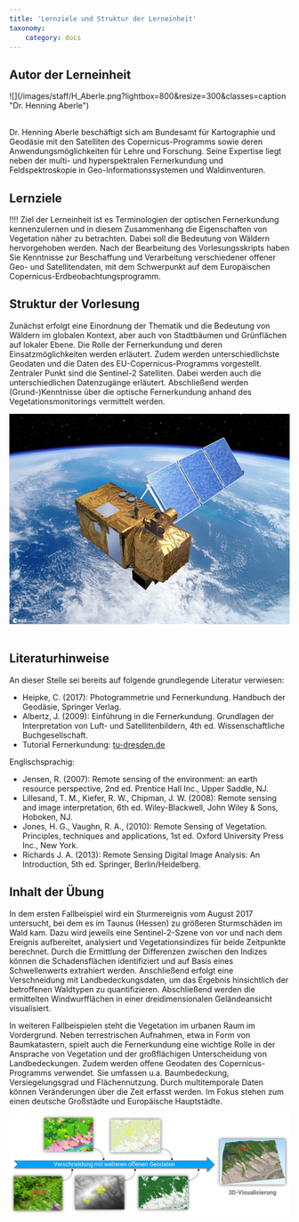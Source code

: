 ```yaml
---
title: 'Lernziele und Struktur der Lerneinheit'
taxonomy:
    category: docs
---
```


## Autor der Lerneinheit
<div class="row align-items-center">
  <div class="col-sm-3" markdown="1">![](/images/staff/H_Aberle.png?lightbox=800&resize=300&classes=caption "Dr. Henning Aberle")</div>
  <div class="col-sm-9">
    <p><br />  Dr. Henning Aberle beschäftigt sich am Bundesamt für Kartographie und Geodäsie mit den Satelliten des Copernicus-Programms sowie deren Anwendungsmöglichkeiten für Lehre und Forschung. Seine Expertise liegt neben der multi- und hyperspektralen Fernerkundung und Feldspektroskopie in Geo-Informationssystemen und Waldinventuren. </p>
  </div>
</div>
<!--
| | |
|--|--|
|![](/images/staff/H_Aberle.png?lightbox=800&resize=300&classes=caption "Dr. Henning Aberle") | Dr. Henning Aberle beschäftigt sich seit 2018 am Bundesamt für Kartographie und Geodäsie mit den Satelliten des Copernicus-Programms sowie deren Anwendungsmöglichkeiten für Lehre und Forschung. Seine Expertise liegt neben der multi- und hyperspektralen Fernerkundung und Feldspektroskopie in Geographischen-Informationssystemen und Waldinventuren. |
-->

## Lernziele

!!!! Ziel der Lerneinheit ist es Terminologien der optischen Fernerkundung kennenzulernen und in diesem Zusammenhang die Eigenschaften von Vegetation näher zu betrachten. Dabei soll die Bedeutung von Wäldern hervorgehoben werden. Nach der Bearbeitung des Vorlesungsskripts haben Sie Kenntnisse zur Beschaffung und Verarbeitung verschiedener offener Geo- und Satellitendaten, mit dem Schwerpunkt auf dem Europäischen Copernicus-Erdbeobachtungsprogramm.

## Struktur der Vorlesung

Zunächst erfolgt eine Einordnung der Thematik und die Bedeutung von Wäldern im globalen Kontext, aber auch von Stadtbäumen und Grünflächen auf lokaler Ebene. Die Rolle der Fernerkundung und deren Einsatzmöglichkeiten werden erläutert. Zudem werden unterschiedlichste Geodaten und die Daten des EU-Copernicus-Programms vorgestellt. Zentraler Punkt sind die Sentinel-2 Satelliten. Dabei werden auch die unterschiedlichen Datenzugänge erläutert. Abschließend werden (Grund-)Kenntnisse über die optische Fernerkundung anhand des Vegetationsmonitorings vermittelt werden.

![Sentinel-2](Sentinel-2.jpg?classes=caption "Sentinel-2. Quelle: ESA")
<br><br>

## Literaturhinweise

An dieser Stelle sei bereits auf folgende grundlegende Literatur verwiesen:

-	Heipke, C. (2017): Photogrammetrie und Fernerkundung. Handbuch der Geodäsie, Springer Verlag.
-	Albertz, J. (2009): Einführung in die Fernerkundung. Grundlagen der Interpretation von Luft- und Satellitenbildern, 4th ed. Wissenschaftliche Buchgesellschaft.
-	Tutorial Fernerkundung: [tu-dresden.de](https://tu-dresden.de/bu/umwelt/geo/ipf/fern/studium/tutorial/tutorial-fernerkundung/tutorial-001)

Englischsprachig:
-	Jensen, R. (2007): Remote sensing of the environment: an earth resource perspective, 2nd ed. Prentice Hall Inc., Upper Saddle, NJ.
- 	Lillesand, T. M., Kiefer, R. W., Chipman, J. W. (2008): Remote sensing and image interpretation, 6th ed. Wiley-Blackwell, John Wiley & Sons, Hoboken, NJ.
- 	Jones, H. G., Vaughn, R. A., (2010): Remote Sensing of Vegetation. Principles, techniques and applications, 1st ed. Oxford University Press Inc., New York.
-   Richards J. A. (2013): Remote Sensing Digital Image Analysis: An Introduction, 5th ed. Springer, Berlin/Heidelberg.

## Inhalt der Übung

In dem ersten Fallbeispiel wird ein Sturmereignis vom August 2017 untersucht, bei dem es im Taunus (Hessen) zu größeren Sturmschäden im Wald kam. Dazu wird jeweils eine Sentinel-2-Szene von vor und nach dem Ereignis aufbereitet, analysiert und Vegetationsindizes für beide Zeitpunkte berechnet. Durch die Ermittlung der Differenzen zwischen den Indizes können die Schadensflächen identifiziert und auf Basis eines Schwellenwerts extrahiert werden. Anschließend erfolgt eine Verschneidung mit Landbedeckungsdaten, um das Ergebnis hinsichtlich der betroffenen Waldtypen zu quantifizieren. Abschließend werden die ermittelten Windwurfflächen in einer dreidimensionalen Geländeansicht visualisiert.

In weiteren Fallbeispielen steht die Vegetation im urbanen Raum im Vordergrund. Neben terrestrischen Aufnahmen, etwa in Form von Baumkatastern, spielt auch die Fernerkundung eine wichtige Rolle in der Ansprache von Vegetation und der großflächigen Unterscheidung von Landbedeckungen. Zudem werden offene Geodaten des Copernicus-Programms verwendet. Sie umfassen u.a. Baumbedeckung, Versiegelungsgrad und Flächennutzung. Durch multitemporale Daten können Veränderungen über die Zeit erfasst werden. Im Fokus stehen zum einen deutsche Großstädte und Europäische Hauptstädte.

![Verschneidung der Geodaten](VerschnS2Geodaten.png?classes=caption "Workflow im Fallbeispiel 1")
